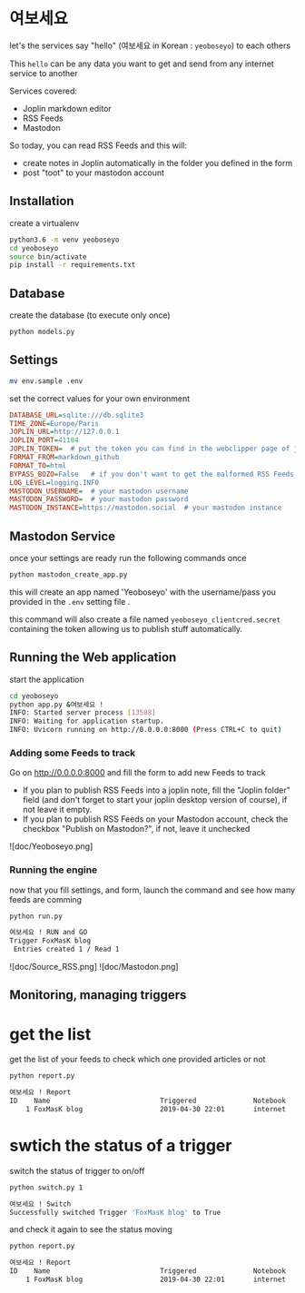 # 여보세요

let's the services say "hello" (여보세요 in Korean : `yeoboseyo`) to each others

This `hello` can be any data you want to get and send from any internet service to another

Services covered:

- Joplin markdown editor
- RSS Feeds
- Mastodon

So today, you can read RSS Feeds and this will:
* create notes in Joplin automatically in the folder you defined in the form
* post "toot" to your mastodon account

## Installation

create a virtualenv

```bash
python3.6 -m venv yeoboseyo
cd yeoboseyo
source bin/activate
pip install -r requirements.txt
```

## Database

create the database (to execute only once)
```bash
python models.py
```

## Settings
```bash
mv env.sample .env
```
set the correct values for your own environment
```ini
DATABASE_URL=sqlite:///db.sqlite3
TIME_ZONE=Europe/Paris
JOPLIN_URL=http://127.0.0.1
JOPLIN_PORT=41184
JOPLIN_TOKEN=  # put the token you can find in the webclipper page of joplin editor
FORMAT_FROM=markdown_github
FORMAT_TO=html
BYPASS_BOZO=False   # if you don't want to get the malformed RSS Feeds set it to False
LOG_LEVEL=logging.INFO
MASTODON_USERNAME=  # your mastodon username
MASTODON_PASSWORD=  # your mastodon password
MASTODON_INSTANCE=https://mastodon.social  # your mastodon instance

```

## Mastodon Service
once your settings are ready run the following commands once

```bash
python mastodon_create_app.py
```
this will create an app named 'Yeoboseyo' with the username/pass you provided in the `.env` setting file .

this command will also create a file named `yeoboseyo_clientcred.secret` containing the token allowing us to publish stuff automatically.

## Running the Web application

start the application
```bash
cd yeoboseyo
python app.py &여보세요 !
INFO: Started server process [13588]
INFO: Waiting for application startup.
INFO: Uvicorn running on http://0.0.0.0:8000 (Press CTRL+C to quit)
```


### Adding some Feeds to track

Go on http://0.0.0.0:8000 and fill the form to add new Feeds to track

* If you plan to publish RSS Feeds into a joplin note, fill the "Joplin folder" field (and don't forget to start your joplin desktop version of course), if not leave it empty.
* If you plan to publish RSS Feeds on your Mastodon account, check the checkbox "Publish on Mastodon?", if not, leave it unchecked

![doc/Yeoboseyo.png]

### Running the engine

now that you fill settings, and form, launch the command and see how many feeds are comming
```bash
python run.py

여보세요 ! RUN and GO
Trigger FoxMasK blog
 Entries created 1 / Read 1

```
![doc/Source_RSS.png]
![doc/Mastodon.png]
## Monitoring, managing triggers

# get the list
get the list of your feeds to check which one provided articles or not
```bash
python report.py

여보세요 ! Report
ID    Name                           Triggered              Notebook                       Mastodon Status
    1 FoxMasK blog                   2019-04-30 22:01       internet                              1      1     
```

# swtich the status of a trigger
switch the status of trigger to on/off
```bash
python switch.py 1

여보세요 ! Switch
Successfully switched Trigger 'FoxMasK blog' to True
```
and check it again to see the status moving 
```bash
python report.py

여보세요 ! Report
ID    Name                           Triggered              Notebook                       Mastodon Status
    1 FoxMasK blog                   2019-04-30 22:01       internet                              1      0
```
